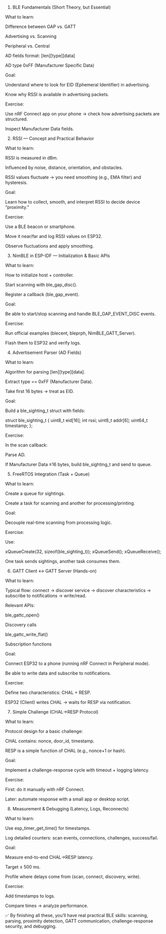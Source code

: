 1. BLE Fundamentals (Short Theory, but Essential)

What to learn:

Difference between GAP vs. GATT

Advertising vs. Scanning

Peripheral vs. Central

AD fields format: [len][type][data]

AD type 0xFF (Manufacturer Specific Data)

Goal:

Understand where to look for EID (Ephemeral Identifier) in advertising.

Know why RSSI is available in advertising packets.

Exercise:

Use nRF Connect app on your phone → check how advertising packets are structured.

Inspect Manufacturer Data fields.

2. RSSI — Concept and Practical Behavior

What to learn:

RSSI is measured in dBm.

Influenced by noise, distance, orientation, and obstacles.

RSSI values fluctuate → you need smoothing (e.g., EMA filter) and hysteresis.

Goal:

Learn how to collect, smooth, and interpret RSSI to decide device “proximity.”

Exercise:

Use a BLE beacon or smartphone.

Move it near/far and log RSSI values on ESP32.

Observe fluctuations and apply smoothing.

3. NimBLE in ESP-IDF — Initialization & Basic APIs

What to learn:

How to initialize host + controller.

Start scanning with ble_gap_disc().

Register a callback (ble_gap_event).

Goal:

Be able to start/stop scanning and handle BLE_GAP_EVENT_DISC events.

Exercise:

Run official examples (blecent, bleprph, NimBLE_GATT_Server).

Flash them to ESP32 and verify logs.

4. Advertisement Parser (AD Fields)

What to learn:

Algorithm for parsing [len][type][data].

Extract type == 0xFF (Manufacturer Data).

Take first 16 bytes → treat as EID.

Goal:

Build a ble_sighting_t struct with fields:

struct ble_sighting_t {
    uint8_t eid[16];
    int rssi;
    uint8_t addr[6];
    uint64_t timestamp;
};


Exercise:

In the scan callback:

Parse AD.

If Manufacturer Data ≥16 bytes, build ble_sighting_t and send to queue.

5. FreeRTOS Integration (Task + Queue)

What to learn:

Create a queue for sightings.

Create a task for scanning and another for processing/printing.

Goal:

Decouple real-time scanning from processing logic.

Exercise:

Use:

xQueueCreate(32, sizeof(ble_sighting_t));
xQueueSend();
xQueueReceive();


One task sends sightings, another task consumes them.

6. GATT Client ↔ GATT Server (Hands-on)

What to learn:

Typical flow:
connect → discover service → discover characteristics → subscribe to notifications → write/read.

Relevant APIs:

ble_gattc_open()

Discovery calls

ble_gattc_write_flat()

Subscription functions

Goal:

Connect ESP32 to a phone (running nRF Connect in Peripheral mode).

Be able to write data and subscribe to notifications.

Exercise:

Define two characteristics: CHAL + RESP.

ESP32 (Client) writes CHAL → waits for RESP via notification.

7. Simple Challenge (CHAL→RESP Protocol)

What to learn:

Protocol design for a basic challenge:

CHAL contains: nonce, door_id, timestamp.

RESP is a simple function of CHAL (e.g., nonce+1 or hash).

Goal:

Implement a challenge-response cycle with timeout + logging latency.

Exercise:

First: do it manually with nRF Connect.

Later: automate response with a small app or desktop script.

8. Measurement & Debugging (Latency, Logs, Reconnects)

What to learn:

Use esp_timer_get_time() for timestamps.

Log detailed counters: scan events, connections, challenges, success/fail.

Goal:

Measure end-to-end CHAL→RESP latency.

Target ≤ 500 ms.

Profile where delays come from (scan, connect, discovery, write).

Exercise:

Add timestamps to logs.

Compare times → analyze performance.

✅ By finishing all these, you’ll have real practical BLE skills: scanning, parsing, proximity detection, GATT communication, challenge-response security, and debugging.
